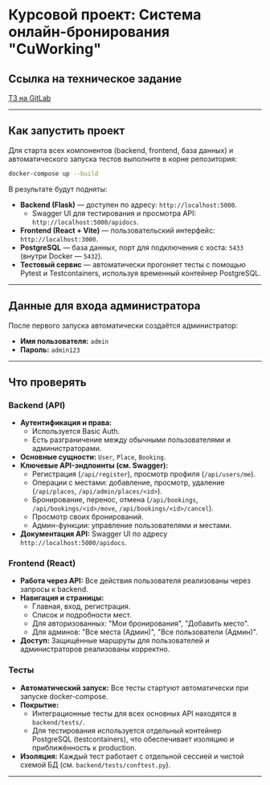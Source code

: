 # Курсовой проект: Система онлайн-бронирования "CuWorking"

## Ссылка на техническое задание

[ТЗ на GitLab](https://git.culab.ru/bsc-development-basics-2nd-semester/dev-basics-2025-longreads/-/tree/main/course-project?ref_type=heads)

---

## Как запустить проект

Для старта всех компонентов (backend, frontend, база данных) и автоматического запуска тестов выполните в корне репозитория:

```bash
docker-compose up --build
```

В результате будут подняты:
- **Backend (Flask)** — доступен по адресу: `http://localhost:5000`.
    - Swagger UI для тестирования и просмотра API: `http://localhost:5000/apidocs`.
- **Frontend (React + Vite)** — пользовательский интерфейс: `http://localhost:3000`.
- **PostgreSQL** — база данных, порт для подключения с хоста: `5433` (внутри Docker — `5432`).
- **Тестовый сервис** — автоматически прогоняет тесты с помощью Pytest и Testcontainers, используя временный контейнер PostgreSQL.

---

## Данные для входа администратора

После первого запуска автоматически создаётся администратор:
- **Имя пользователя:** `admin`
- **Пароль:** `admin123`

---

## Что проверять

### Backend (API)
- **Аутентификация и права:**
    - Используется Basic Auth.
    - Есть разграничение между обычными пользователями и администраторами.
- **Основные сущности:** `User`, `Place`, `Booking`.
- **Ключевые API-эндпоинты (см. Swagger):**
    - Регистрация (`/api/register`), просмотр профиля (`/api/users/me`).
    - Операции с местами: добавление, просмотр, удаление (`/api/places`, `/api/admin/places/<id>`).
    - Бронирование, перенос, отмена (`/api/bookings`, `/api/bookings/<id>/move`, `/api/bookings/<id>/cancel`).
    - Просмотр своих бронирований.
    - Админ-функции: управление пользователями и местами.
- **Документация API:** Swagger UI по адресу `http://localhost:5000/apidocs`.

### Frontend (React)
- **Работа через API:** Все действия пользователя реализованы через запросы к backend.
- **Навигация и страницы:**
    - Главная, вход, регистрация.
    - Список и подробности мест.
    - Для авторизованных: "Мои бронирования", "Добавить место".
    - Для админов: "Все места (Админ)", "Все пользователи (Админ)".
- **Доступ:** Защищённые маршруты для пользователей и администраторов реализованы корректно.

### Тесты
- **Автоматический запуск:** Все тесты стартуют автоматически при запуске docker-compose.
- **Покрытие:**
    - Интеграционные тесты для всех основных API находятся в `backend/tests/`.
    - Для тестирования используется отдельный контейнер PostgreSQL (testcontainers), что обеспечивает изоляцию и приближённость к production.
- **Изоляция:** Каждый тест работает с отдельной сессией и чистой схемой БД (см. `backend/tests/conftest.py`).

---